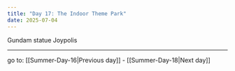 ```yaml
---
title: "Day 17: The Indoor Theme Park"
date: 2025-07-04
---
```

Gundam statue
Joypolis

---

go to: [[Summer-Day-16|Previous day]] - [[Summer-Day-18|Next day]]